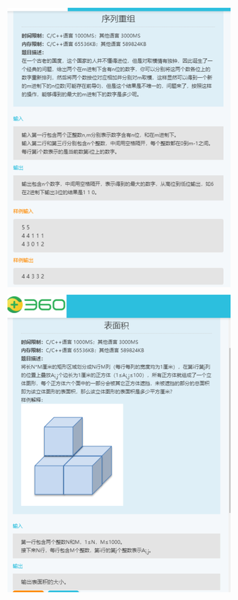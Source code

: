 ![1565878391797](../../../images/1565878391797.png)

![1565878396072](../../../images/1565878396072.png)